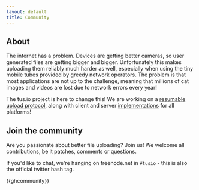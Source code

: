 ```yaml
---
layout: default
title: Community
---
```


## About

The internet has a problem. Devices are getting better cameras, so user
generated files are getting bigger and bigger. Unfortunately this makes
uploading them reliably much harder as well, especially when using the tiny
mobile tubes provided by greedy network operators. The problem is that most
applications are not up to the challenge, meaning that millions of cat images
and videos are lost due to network errors every year!

The tus.io project is here to change this! We are working on a [resumable
upload protocol](protocols/resumable-upload.html), along with client and server
[implementations](implementations.html) for all platforms!

## Join the community

Are you passionate about better file uploading? Join us! We welcome all
contributions, be it patches, comments or questions.

If you'd like to chat, we're hanging on freenode.net in `#tusio` - this is also
the official twitter hash tag.


{{ghcommunity}}
